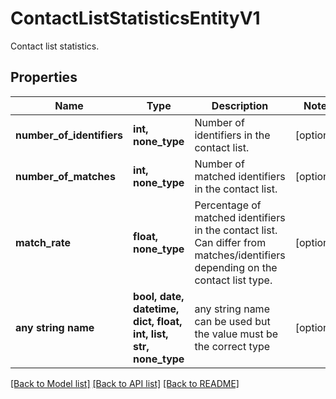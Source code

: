 # ContactListStatisticsEntityV1

Contact list statistics.

## Properties
Name | Type | Description | Notes
------------ | ------------- | ------------- | -------------
**number_of_identifiers** | **int, none_type** | Number of identifiers in the contact list. | [optional] 
**number_of_matches** | **int, none_type** | Number of matched identifiers in the contact list. | [optional] 
**match_rate** | **float, none_type** | Percentage of matched identifiers in the contact list.  Can differ from matches/identifiers depending on the contact list type. | [optional] 
**any string name** | **bool, date, datetime, dict, float, int, list, str, none_type** | any string name can be used but the value must be the correct type | [optional]

[[Back to Model list]](../README.md#documentation-for-models) [[Back to API list]](../README.md#documentation-for-api-endpoints) [[Back to README]](../README.md)


